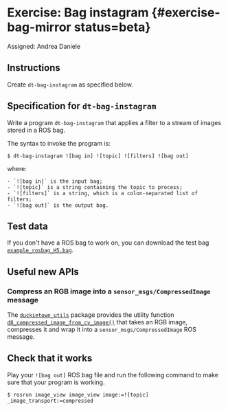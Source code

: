 # Exercise: Bag instagram {#exercise-bag-mirror status=beta}

Assigned: Andrea Daniele

## Instructions

Create `dt-bag-instagram` as specified below.


## Specification for `dt-bag-instagram`

Write a program `dt-bag-instagram` that applies a filter to a stream of images
stored in a ROS bag.

The syntax to invoke the program is:

    $ dt-bag-instagram ![bag in] ![topic] ![filters] ![bag out]

where:

    - `![bag in]` is the input bag;
    - `![topic]` is a string containing the topic to process;
    - `![filters]` is a string, which is a colon-separated list of filters;
    - `![bag out]` is the output bag.


## Test data

If you don't have a ROS bag to work on, you can download the test bag
[`example_rosbag_H5.bag`](https://www.dropbox.com/s/4259oqxnyb9c3ws/example_rosbag_H5.bag?dl=1).


## Useful new APIs

### Compress an RGB image into a `sensor_msgs/CompressedImage` message

The [`duckietown_utils`](http://purl.org/dth/duckietown-utils-library)
package provides the utility function
[`d8_compressed_image_from_cv_image()`](#duckietown_utils-d8_compressed_image_from_cv_image)
that takes an RGB image, compresses it and wrap it into a `sensor_msgs/CompressedImage`
ROS message.


## Check that it works

Play your `![bag out]` ROS bag file and run the following command to make sure
that your program is working.

    $ rosrun image_view image_view image:=![topic] _image_transport:=compressed
